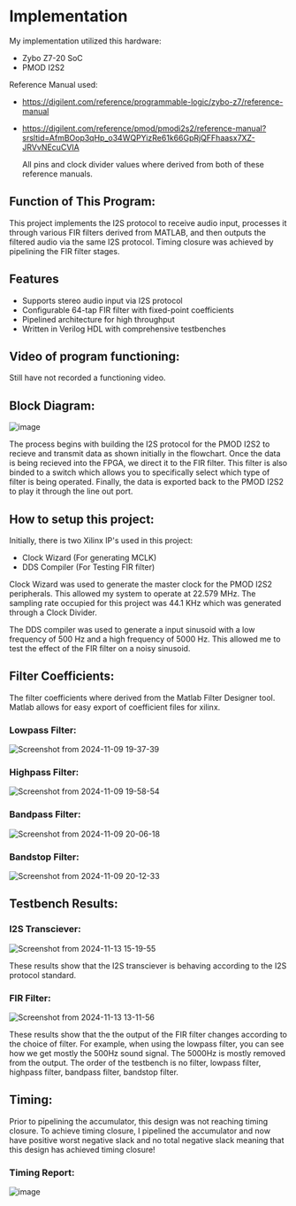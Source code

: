 # Implementation
My implementation utilized this hardware:
- Zybo Z7-20 SoC
- PMOD I2S2

Reference Manual used:
- https://digilent.com/reference/programmable-logic/zybo-z7/reference-manual
- https://digilent.com/reference/pmod/pmodi2s2/reference-manual?srsltid=AfmBOop3qHp_o34WQPYizRe61k66GpRjQFFhaasx7XZ-JRVvNEcuCVIA

  All pins and clock divider values where derived from both of these reference manuals.

## Function of This Program:
This project implements the I2S protocol to receive audio input, processes it through various FIR filters derived from MATLAB, and then outputs the filtered audio via the same I2S protocol. Timing closure was achieved by pipelining the FIR filter stages.

## Features
- Supports stereo audio input via I2S protocol
- Configurable 64-tap FIR filter with fixed-point coefficients
- Pipelined architecture for high throughput
- Written in Verilog HDL with comprehensive testbenches

## Video of program functioning:
Still have not recorded a functioning video.

## Block Diagram:
![image](https://github.com/user-attachments/assets/67ba868f-7f1e-4362-a067-ea02bd34c124)

The process begins with building the I2S protocol for the PMOD I2S2 to recieve and transmit data as shown initially in the flowchart. Once the data is being recieved into the FPGA, we direct it to the FIR filter. This filter is also binded to a switch which allows you to specifically select which type of filter is being operated. Finally, the data is exported back to the PMOD I2S2 to play it through the line out port.

## How to setup this project:

Initially, there is two Xilinx IP's used in this project:
- Clock Wizard (For generating MCLK)
- DDS Compiler (For Testing FIR filter)

Clock Wizard was used to generate the master clock for the PMOD I2S2 peripherals. This allowed my system to operate at 22.579 MHz. The sampling rate occupied for this project was 44.1 KHz which was generated through a Clock Divider. 

The DDS compiler was used to generate a input sinusoid with a low frequency of 500 Hz and a high frequency of 5000 Hz. This allowed me to test the effect of the FIR filter on a noisy sinusoid.

## Filter Coefficients:

The filter coefficients where derived from the Matlab Filter Designer tool. Matlab allows for easy export of coefficient files for xilinx.

### Lowpass Filter:
![Screenshot from 2024-11-09 19-37-39](https://github.com/user-attachments/assets/e868e3e1-9413-4a04-a08d-4c8e129e21b5)

### Highpass Filter:
![Screenshot from 2024-11-09 19-58-54](https://github.com/user-attachments/assets/8ac22519-7b83-472b-8ee5-c20f932a6914)

### Bandpass Filter:
![Screenshot from 2024-11-09 20-06-18](https://github.com/user-attachments/assets/4a5bdaa6-bd50-49ca-a07a-e6884792e5cb)

### Bandstop Filter:
![Screenshot from 2024-11-09 20-12-33](https://github.com/user-attachments/assets/911df234-0bdd-4e7c-b636-cad770ebadcc)

## Testbench Results:

### I2S Transciever:
![Screenshot from 2024-11-13 15-19-55](https://github.com/user-attachments/assets/af0ce3a7-96dc-434e-8934-873af45f7a4f)

These results show that the I2S transciever is behaving according to the I2S protocol standard.

### FIR Filter:
![Screenshot from 2024-11-13 13-11-56](https://github.com/user-attachments/assets/e6280a9c-220b-4d35-a68b-6db42d244812)

These results show that the the output of the FIR filter changes according to the choice of filter. For example, when using the lowpass filter, you can see how we get mostly the 500Hz sound signal. The 5000Hz is mostly removed from the output. The order of the testbench is no filter, lowpass filter, highpass filter, bandpass filter, bandstop filter.

## Timing:

Prior to pipelining the accumulator, this design was not reaching timing closure. To achieve timing closure, I pipelined the accumulator and now have positive worst negative slack and no total negative slack meaning that this design has achieved timing closure!

### Timing Report:
![image](https://github.com/user-attachments/assets/f25f034e-e909-4ae5-905a-8d245839cdcc)



